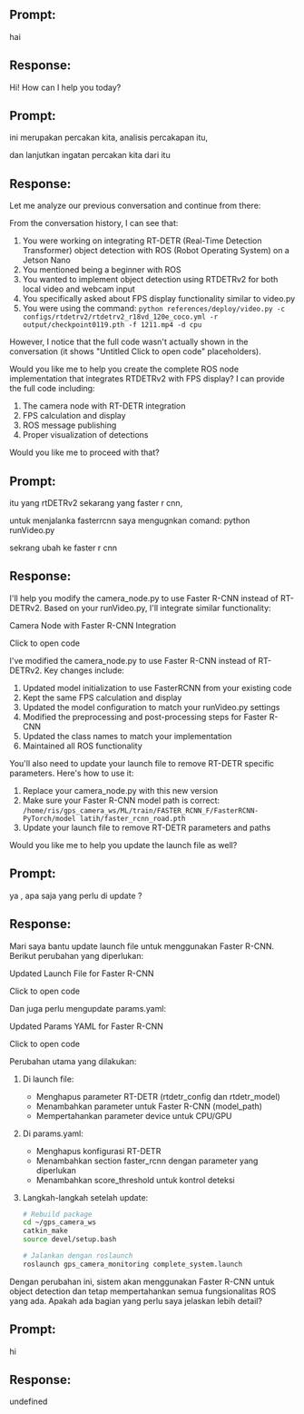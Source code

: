 ## Prompt:
hai

## Response:
Hi! How can I help you today?

## Prompt:
ini merupakan percakan kita, analisis percakapan itu,

dan lanjutkan ingatan percakan kita dari itu

## Response:
Let me analyze our previous conversation and continue from there:

From the conversation history, I can see that:

1.  You were working on integrating RT-DETR (Real-Time Detection Transformer) object detection with ROS (Robot Operating System) on a Jetson Nano
2.  You mentioned being a beginner with ROS
3.  You wanted to implement object detection using RTDETRv2 for both local video and webcam input
4.  You specifically asked about FPS display functionality similar to video.py
5.  You were using the command: `python references/deploy/video.py -c configs/rtdetrv2/rtdetrv2_r18vd_120e_coco.yml -r output/checkpoint0119.pth -f 1211.mp4 -d cpu`

However, I notice that the full code wasn't actually shown in the conversation (it shows "Untitled Click to open code" placeholders).

Would you like me to help you create the complete ROS node implementation that integrates RTDETRv2 with FPS display? I can provide the full code including:

1.  The camera node with RT-DETR integration
2.  FPS calculation and display
3.  ROS message publishing
4.  Proper visualization of detections

Would you like me to proceed with that?

## Prompt:
itu yang rtDETRv2 sekarang yang faster r cnn,

untuk menjalanka fasterrcnn saya mengugnkan comand: python runVideo.py

sekrang ubah ke faster r cnn

## Response:
I'll help you modify the camera\_node.py to use Faster R-CNN instead of RT-DETRv2. Based on your runVideo.py, I'll integrate similar functionality:

Camera Node with Faster R-CNN Integration

Click to open code

I've modified the camera\_node.py to use Faster R-CNN instead of RT-DETRv2. Key changes include:

1.  Updated model initialization to use FasterRCNN from your existing code
2.  Kept the same FPS calculation and display
3.  Updated the model configuration to match your runVideo.py settings
4.  Modified the preprocessing and post-processing steps for Faster R-CNN
5.  Updated the class names to match your implementation
6.  Maintained all ROS functionality

You'll also need to update your launch file to remove RT-DETR specific parameters. Here's how to use it:

1.  Replace your camera\_node.py with this new version
2.  Make sure your Faster R-CNN model path is correct: `/home/ris/gps_camera_ws/ML/train/FASTER_RCNN_F/FasterRCNN-PyTorch/model latih/faster_rcnn_road.pth`
3.  Update your launch file to remove RT-DETR parameters and paths

Would you like me to help you update the launch file as well?

## Prompt:
ya , apa saja yang perlu di update ?

## Response:
Mari saya bantu update launch file untuk menggunakan Faster R-CNN. Berikut perubahan yang diperlukan:

Updated Launch File for Faster R-CNN

Click to open code

Dan juga perlu mengupdate params.yaml:

Updated Params YAML for Faster R-CNN

Click to open code

Perubahan utama yang dilakukan:

1.  Di launch file:
    *   Menghapus parameter RT-DETR (rtdetr\_config dan rtdetr\_model)
    *   Menambahkan parameter untuk Faster R-CNN (model\_path)
    *   Mempertahankan parameter device untuk CPU/GPU
2.  Di params.yaml:
    *   Menghapus konfigurasi RT-DETR
    *   Menambahkan section faster\_rcnn dengan parameter yang diperlukan
    *   Menambahkan score\_threshold untuk kontrol deteksi
3.  Langkah-langkah setelah update:
    
    ```bash
    # Rebuild package
    cd ~/gps_camera_ws
    catkin_make
    source devel/setup.bash
    
    # Jalankan dengan roslaunch
    roslaunch gps_camera_monitoring complete_system.launch
    ```
    

Dengan perubahan ini, sistem akan menggunakan Faster R-CNN untuk object detection dan tetap mempertahankan semua fungsionalitas ROS yang ada. Apakah ada bagian yang perlu saya jelaskan lebih detail?

## Prompt:
hi

## Response:
undefined

